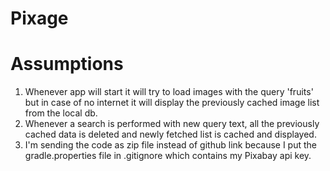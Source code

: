 # Pixage

# Assumptions

1. Whenever app will start it will try to load images with the query 'fruits' but in case of no internet it will display the previously cached image list from the local db.
2. Whenever a search is performed with new query text, all the previously cached data is deleted and newly fetched list is cached and displayed.
3. I'm sending the code as zip file instead of github link because I put the gradle.properties file in .gitignore which contains my Pixabay api key.
